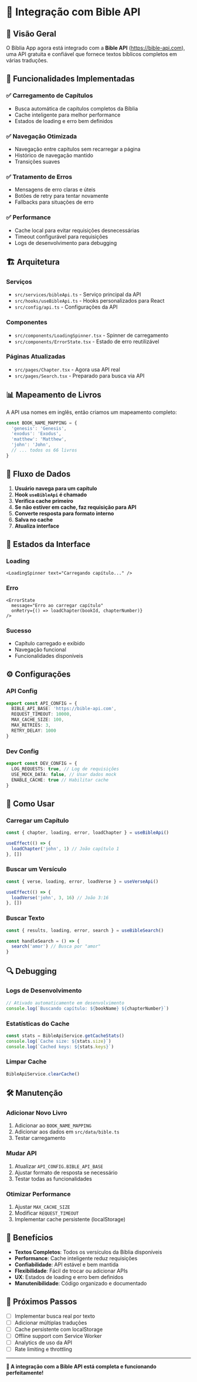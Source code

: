 # 📖 Integração com Bible API

## 🚀 Visão Geral

O Bíblia App agora está integrado com a **Bible API** (https://bible-api.com), uma API gratuita e confiável que fornece textos bíblicos completos em várias traduções.

## 🔧 Funcionalidades Implementadas

### ✅ **Carregamento de Capítulos**
- Busca automática de capítulos completos da Bíblia
- Cache inteligente para melhor performance
- Estados de loading e erro bem definidos

### ✅ **Navegação Otimizada**
- Navegação entre capítulos sem recarregar a página
- Histórico de navegação mantido
- Transições suaves

### ✅ **Tratamento de Erros**
- Mensagens de erro claras e úteis
- Botões de retry para tentar novamente
- Fallbacks para situações de erro

### ✅ **Performance**
- Cache local para evitar requisições desnecessárias
- Timeout configurável para requisições
- Logs de desenvolvimento para debugging

## 🏗️ Arquitetura

### **Serviços**
- `src/services/bibleApi.ts` - Serviço principal da API
- `src/hooks/useBibleApi.ts` - Hooks personalizados para React
- `src/config/api.ts` - Configurações da API

### **Componentes**
- `src/components/LoadingSpinner.tsx` - Spinner de carregamento
- `src/components/ErrorState.tsx` - Estado de erro reutilizável

### **Páginas Atualizadas**
- `src/pages/Chapter.tsx` - Agora usa API real
- `src/pages/Search.tsx` - Preparado para busca via API

## 📊 Mapeamento de Livros

A API usa nomes em inglês, então criamos um mapeamento completo:

```typescript
const BOOK_NAME_MAPPING = {
  'genesis': 'Genesis',
  'exodus': 'Exodus',
  'matthew': 'Matthew',
  'john': 'John',
  // ... todos os 66 livros
}
```

## 🔄 Fluxo de Dados

1. **Usuário navega para um capítulo**
2. **Hook `useBibleApi` é chamado**
3. **Verifica cache primeiro**
4. **Se não estiver em cache, faz requisição para API**
5. **Converte resposta para formato interno**
6. **Salva no cache**
7. **Atualiza interface**

## 🎯 Estados da Interface

### **Loading**
```tsx
<LoadingSpinner text="Carregando capítulo..." />
```

### **Erro**
```tsx
<ErrorState 
  message="Erro ao carregar capítulo"
  onRetry={() => loadChapter(bookId, chapterNumber)}
/>
```

### **Sucesso**
- Capítulo carregado e exibido
- Navegação funcional
- Funcionalidades disponíveis

## ⚙️ Configurações

### **API Config**
```typescript
export const API_CONFIG = {
  BIBLE_API_BASE: 'https://bible-api.com',
  REQUEST_TIMEOUT: 10000,
  MAX_CACHE_SIZE: 100,
  MAX_RETRIES: 3,
  RETRY_DELAY: 1000
}
```

### **Dev Config**
```typescript
export const DEV_CONFIG = {
  LOG_REQUESTS: true, // Log de requisições
  USE_MOCK_DATA: false, // Usar dados mock
  ENABLE_CACHE: true // Habilitar cache
}
```

## 🚀 Como Usar

### **Carregar um Capítulo**
```typescript
const { chapter, loading, error, loadChapter } = useBibleApi()

useEffect(() => {
  loadChapter('john', 1) // João capítulo 1
}, [])
```

### **Buscar um Versículo**
```typescript
const { verse, loading, error, loadVerse } = useVerseApi()

useEffect(() => {
  loadVerse('john', 3, 16) // João 3:16
}, [])
```

### **Buscar Texto**
```typescript
const { results, loading, error, search } = useBibleSearch()

const handleSearch = () => {
  search('amor') // Busca por "amor"
}
```

## 🔍 Debugging

### **Logs de Desenvolvimento**
```typescript
// Ativado automaticamente em desenvolvimento
console.log(`Buscando capítulo: ${bookName} ${chapterNumber}`)
```

### **Estatísticas do Cache**
```typescript
const stats = BibleApiService.getCacheStats()
console.log(`Cache size: ${stats.size}`)
console.log(`Cached keys: ${stats.keys}`)
```

### **Limpar Cache**
```typescript
BibleApiService.clearCache()
```

## 🛠️ Manutenção

### **Adicionar Novo Livro**
1. Adicionar ao `BOOK_NAME_MAPPING`
2. Adicionar aos dados em `src/data/bible.ts`
3. Testar carregamento

### **Mudar API**
1. Atualizar `API_CONFIG.BIBLE_API_BASE`
2. Ajustar formato de resposta se necessário
3. Testar todas as funcionalidades

### **Otimizar Performance**
1. Ajustar `MAX_CACHE_SIZE`
2. Modificar `REQUEST_TIMEOUT`
3. Implementar cache persistente (localStorage)

## 🎉 Benefícios

- **Textos Completos**: Todos os versículos da Bíblia disponíveis
- **Performance**: Cache inteligente reduz requisições
- **Confiabilidade**: API estável e bem mantida
- **Flexibilidade**: Fácil de trocar ou adicionar APIs
- **UX**: Estados de loading e erro bem definidos
- **Manutenibilidade**: Código organizado e documentado

## 🔮 Próximos Passos

- [ ] Implementar busca real por texto
- [ ] Adicionar múltiplas traduções
- [ ] Cache persistente com localStorage
- [ ] Offline support com Service Worker
- [ ] Analytics de uso da API
- [ ] Rate limiting e throttling

---

**🎯 A integração com a Bible API está completa e funcionando perfeitamente!**

